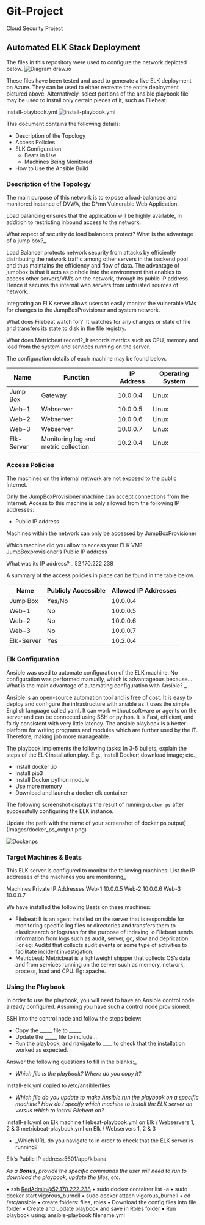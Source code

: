 # Git-Project
Cloud Security Project
## Automated ELK Stack Deployment

The files in this repository were used to configure the network depicted below.
![Diagram.draw.io](https://github.com/Jyotsnajj/Git-Project/blob/1b6bf4a9c9b28cf43b5c12beaadeffaba71c07bc/Project%20Diagram.drawio.png)

These files have been tested and used to generate a live ELK deployment on Azure. They can be used to either recreate the entire deployment pictured above. Alternatively, select portions of the ansible playbook file may be used to install only certain pieces of it, such as Filebeat.

   install-playbook.yml
![install-playbook.yml](https://github.com/Jyotsnajj/Git-Project/blob/1b6bf4a9c9b28cf43b5c12beaadeffaba71c07bc/Playbooks/Install-elk.yml)   

This document contains the following details:
- Description of the Topology
- Access Policies
- ELK Configuration
  - Beats in Use
  - Machines Being Monitored
- How to Use the Ansible Build


### Description of the Topology

The main purpose of this network is to expose a load-balanced and monitored instance of DVWA, the D*mn Vulnerable Web Application.

Load balancing ensures that the application will be highly available, in addition to restricting inbound access to the network.

What aspect of security do load balancers protect? What is the advantage of a jump box?_

Load Balancer protects network security from attacks by efficiently distributing the network traffic among other servers in the backend pool and thus maintains the efficiency and flow of data.  The advantage of jumpbox is that it acts as pinhole into the environment that enables to access other servers/VM’s on the network, through its public IP address. Hence it secures the internal web servers from untrusted sources of network.

Integrating an ELK server allows users to easily monitor the vulnerable VMs for changes to the JumpBoxProvisioner and system network.

 What does Filebeat watch for?: It watches for any changes or state of file and transfers its state to disk in the file registry.
 
 What does Metricbeat record?_It records metrics such as CPU, memory and load from the system and services running on the server.

The configuration details of each machine may be found below.

| Name     | Function  | IP Address | Operating System |
|----------|---------- |------------|------------------|
| Jump Box | Gateway   | 10.0.0.4   | Linux |  
| Web-1    | Webserver | 10.0.0.5   | Linux |                  
| Web-2    | Webserver | 10.0.0.6   | Linux | 
| Web-3    | Webserver | 10.0.0.7   | Linux |
| Elk-Server| Monitoring log and metric collection | 10.2.0.4 | Linux |                          

### Access Policies

The machines on the internal network are not exposed to the public Internet. 

Only the JumpBoxProvisioner machine can accept connections from the Internet. Access to this machine is only allowed from the following IP addresses:

- Public IP address 

Machines within the network can only be accessed by JumpBoxProvisioner

Which machine did you allow to access your ELK VM? 
JumpBoxprovisioner’s Public IP address

What was its IP address? _
52.170.222.238

A summary of the access policies in place can be found in the table below.

| Name     | Publicly Accessible | Allowed IP Addresses |
|----------|---------------------|----------------------|
| Jump Box | Yes/No              |    10.0.0.4          |
| Web-1    |   No                |    10.0.0.5          |
| Web-2    |   No                |    10.0.0.6          |
| Web-3    |   No	             |    10.0.0.7          |
|Elk-Server| Yes                 |    10.2.0.4          |

### Elk Configuration

Ansible was used to automate configuration of the ELK machine. No configuration was performed manually, which is advantageous because...
What is the main advantage of automating configuration with Ansible? _

Ansible is an open-source automation tool and is free of cost. It is easy to deploy and configure the infrastructure with ansible as it uses the simple English language called yaml. It can work without software or agents on the server and can be connected using SSH or python. It is 
Fast, efficient, and fairly consistent with very little latency. The ansible playbook is a better platform for writing programs and modules which are further used by the IT. Therefore, making job more manageable.


The playbook implements the following tasks:
In 3-5 bullets, explain the steps of the ELK installation play. E.g., install Docker; download image; etc._
* Install docker .io
* Install pip3
* Install Docker python module
* Use more memory
* Download and launch a docker elk container


The following screenshot displays the result of running `docker ps` after successfully configuring the ELK instance.

Update the path with the name of your screenshot of docker ps output](Images/docker_ps_output.png)

![Docker.ps](https://github.com/Jyotsnajj/Git-Project/blob/1b6bf4a9c9b28cf43b5c12beaadeffaba71c07bc/Images/docker%20ps%20-Screenshot%202021-09-22%20111710.png)


### Target Machines & Beats
This ELK server is configured to monitor the following machines:
List the IP addresses of the machines you are monitoring_

Machines		   Private IP Addresses
Web-1			   10.0.0.5
Web-2			   10.0.0.6
Web-3 		       10.0.0.7

We have installed the following Beats on these machines:
* Filebeat: It is an agent installed on the server that is responsible for monitoring specific log files or directories and transfers them to elasticsearch or logstash for the purpose of indexing. 
o Filebeat sends information from logs such as audit, server, gc, slow and deprication. For eg: Auditd that collects audit events or some type of activities to facilitate incident investigation.
* Metricbeat: Metricbeat is a lightweight shipper that collects OS’s data and from services running on the server such as memory, network, process, load and CPU. Eg: apache.

### Using the Playbook
In order to use the playbook, you will need to have an Ansible control node already configured. Assuming you have such a control node provisioned: 

SSH into the control node and follow the steps below:
- Copy the _____ file to _____.
- Update the _____ file to include...
- Run the playbook, and navigate to ____ to check that the installation worked as expected.

 Answer the following questions to fill in the blanks:_
- _Which file is the playbook? Where do you copy it?_

Install-elk.yml copied to /etc/ansible/files

- _Which file do you update to make Ansible run the playbook on a specific machine? How do I specify which machine to install the ELK server on versus which to install Filebeat on?_

install-elk.yml on Elk machine
filebeat-playbook.yml  on Elk / Webservers 1, 2 & 3
metricbeat-playbook.yml on Elk / Webservers 1, 2 & 3


- _Which URL do you navigate to in order to check that the ELK server is running?
 
Elk’s Public IP address:5601/app/kibana

_As a **Bonus**, provide the specific commands the user will need to run to download the playbook, update the files, etc._

• ssh RedAdmin@52.170.222.238
• sudo docker container list -a
• sudo docker start vigorous_burnell
• sudo docker attach vigorous_burnell
• cd /etc/ansible
• create folders: files, roles
• Download the config files into file folder
• Create and update playbook and save in Roles folder
• Run playbook using: ansible-playbook filename.yml




